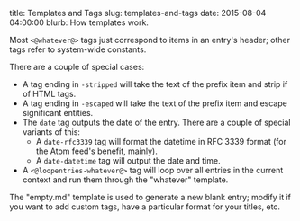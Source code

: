 title: Templates and Tags
slug: templates-and-tags
date: 2015-08-04 04:00:00
blurb: How templates work.

Most `<@whatever@>` tags just correspond to items in an entry's header; other tags refer to system-wide constants.

There are a couple of special cases:

* A tag ending in `-stripped` will take the text of the prefix item and strip if of HTML tags.
* A tag ending in `-escaped` will take the text of the prefix item and escape significant entities.
* The `date` tag outputs the date of the entry. There are a couple of special variants of this:
	* A `date-rfc3339` tag will format the datetime in RFC 3339 format (for the Atom feed's benefit, mainly).
	* A `date-datetime` tag will output the date and time.
* A `<@loopentries-whatever@>` tag will loop over all entries in the current context and run them through the "whatever" template.

The "empty.md" template is used to generate a new blank entry; modify it if you want to add custom tags, have a particular format for your titles, etc.

